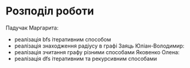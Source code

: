 # Розподіл роботи

Падучак Маргарита:
- реалізація bfs ітеративним способом
- реалізація знаходження радіусу в графі
Заяць Юліан-Володимир:
- реалізація зчитання графу різними способами
Яковенко Олена:
- реалізація dfs ітеративним та рекурсивним способами
